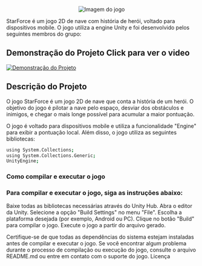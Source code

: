 
<p align="center">
  <img src="https://i.imgur.com/BCegXEu.png" alt="Imagem do jogo" />
</p>

StarForce é um jogo 2D de nave com história de herói, voltado para dispositivos mobile. O jogo utiliza a engine Unity e foi desenvolvido pelos seguintes membros do grupo:

## Demonstração do Projeto Click para ver o video 

[![Demonstração do Projeto](https://img.youtube.com/vi/5urBpWy8pWI/0.jpg)](https://youtu.be/5urBpWy8pWI)



## Descrição do Projeto

O jogo StarForce é um jogo 2D de nave que conta a história de um herói. O objetivo do jogo é pilotar a nave pelo espaço, desviar dos obstáculos e inimigos, e chegar o mais longe possível para acumular a maior pontuação.

O jogo é voltado para dispositivos mobile e utiliza a funcionalidade "Engine" para exibir a pontuação local. Além disso, o jogo utiliza as seguintes bibliotecas:
```sh
using System.Collections;
using System.Collections.Generic;
UnityEngine;
```



### Como compilar e executar o jogo

### Para compilar e executar o jogo, siga as instruções abaixo:

  Baixe todas as bibliotecas necessárias através do Unity Hub.
  Abra o editor da Unity.
  Selecione a opção "Build Settings" no menu "File".
  Escolha a plataforma desejada (por exemplo, Android ou PC).
  Clique no botão "Build" para compilar o jogo.
  Execute o jogo a partir do arquivo gerado.

Certifique-se de que todas as dependências do sistema estejam instaladas antes de compilar e executar o jogo. Se você encontrar algum problema durante o processo de compilação ou execução do jogo, consulte o arquivo README.md ou entre em contato com o suporte do jogo.
Licença


